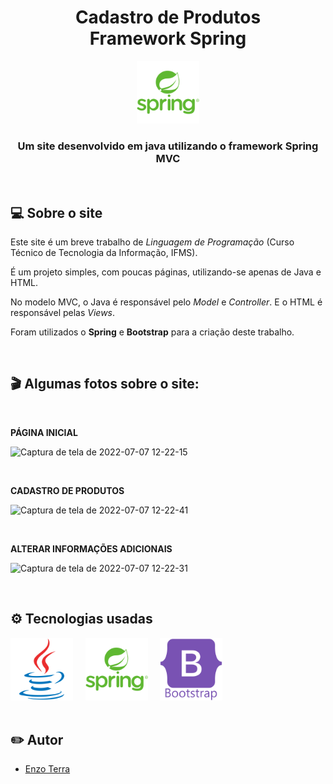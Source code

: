 <h1 align="center">Cadastro de Produtos <br>Framework Spring</h1>

<div align="center" >
  <img width="100px" src="https://raw.githubusercontent.com/devicons/devicon/master/icons/spring/spring-original-wordmark.svg">
</div>
<h3 align="center">Um site desenvolvido em java utilizando o framework Spring MVC</h3>

</br>

## 💻 Sobre o site
Este site é um breve trabalho de *Linguagem de Programação* (Curso Técnico de Tecnologia da Informação, IFMS).

É um projeto simples, com poucas páginas, utilizando-se apenas de Java e HTML.

No modelo MVC, o Java é responsável pelo *Model* e *Controller*. E o HTML é responsável pelas *Views*.

Foram utilizados o **Spring** e **Bootstrap** para a criação deste trabalho.

</br>

## 🎬 Algumas fotos sobre o site:

</br>

**PÁGINA INICIAL**

![Captura de tela de 2022-07-07 12-22-15](https://user-images.githubusercontent.com/72806847/177881765-46820624-10e6-4dd1-96ea-8a92e7a11d84.png)

</br>

**CADASTRO DE PRODUTOS**

![Captura de tela de 2022-07-07 12-22-41](https://user-images.githubusercontent.com/72806847/177881828-6e76406c-aed6-4b42-94ac-58b005a13a15.png)

</br>

**ALTERAR INFORMAÇÕES ADICIONAIS**

![Captura de tela de 2022-07-07 12-22-31](https://user-images.githubusercontent.com/72806847/177881860-efa0705b-52f5-4de0-8023-16959428d047.png)

</br>

## ⚙️ Tecnologias usadas
<div display="flex">
<img width="100px" src="https://raw.githubusercontent.com/devicons/devicon/master/icons/java/java-original.svg"> &nbsp &nbsp
<img width="100px" src="https://raw.githubusercontent.com/devicons/devicon/master/icons/spring/spring-original-wordmark.svg"> &nbsp &nbsp
<img width="100px" src="https://raw.githubusercontent.com/devicons/devicon/master/icons/bootstrap/bootstrap-plain-wordmark.svg">
</div>

</br>

## ✏️ Autor
- [Enzo Terra](https://github.com/enzoterra)

